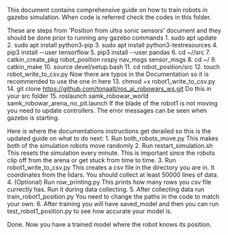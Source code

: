 This document contains comprehensive guide on how to train robots in gazebo simulation.
When code is referred check the codes in this folder.

These are steps from 'Position from ultra sonic sensors' document and they should be done prior to running any gazebo commands
    1. sudo apt update
    2. sudo apt install python3-pip
    3. sudo apt install python3-testresources
    4. pip3 install --user tensorflow
    5. pip3 install --user pandas
    6. cd ~/<your workspace>/src
    7. catkin_create_pkg robot_position rospy nav_msgs sensor_msgs
    8. cd ~/<your workspace>
    9. catkin_make
    10. source devel/setup.bash
    11. cd robot_position/src
    12. touch robot_write_to_csv.py
        Now there are typos in the Documentation so it is recommended to use the one in here
    13. chmod +x robot1_write_to_csv.py
    14. git clone https://github.com/tonaalt/ros_ai_robowars_ws.git
        Do this in your src folder
    15. roslaunch samk_robowar_world samk_robowar_arena_no_pit.launch 
        If the blade of the robot1 is not moving you need to update controllers. The error messages can be seen when gazebo is starting.

Here is where the documentations instructions get derailed so this is the updated guide on what to do next:
    1. Run both_robots_move.py 
        This makes both of the simulation robots move randomly
    2. Run restart_simulation.sh
        This resets the simulation every minute. This is important since the robots clip off from the arena or get stuck from time to time.
    3. Run robot1_write_to_csv.py
        This creates a csv file in the directory you are in. It coordinates from the lidars. You should collect at least 50000 lines of data.
    4. (Optional) Run row_printing.py 
        This prints how many rows you csv file currectly has. Run it during data collecting.
    5. After collecting data run train_robot1_position.py
        You need to change the paths in the code to match your own.
    6. After training you will have saved_model and then you can run test_robot1_position.py to see how accurate your model is.

Done. Now you have a trained model where the robot knows its position.
